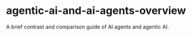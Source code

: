 # agentic-ai-and-ai-agents-overview
A brief contrast and comparison guide of AI agents and agentic AI.
